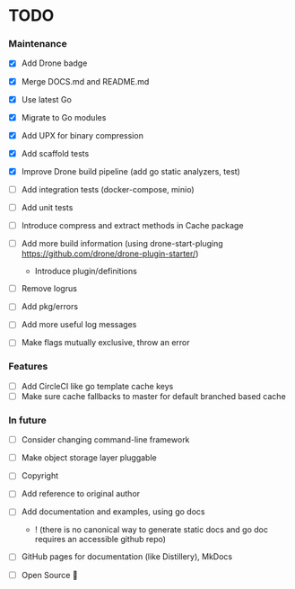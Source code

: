 # TODO

### Maintenance

* [x] Add Drone badge
* [x] Merge DOCS.md and README.md
* [x] Use latest Go
* [x] Migrate to Go modules
* [x] Add UPX for binary compression

* [x] Add scaffold tests
* [x] Improve Drone build pipeline (add go static analyzers, test)

* [ ] Add integration tests (docker-compose, minio)
* [ ] Add unit tests

* [ ] Introduce compress and extract methods in Cache package
* [ ] Add more build information (using drone-start-pluging https://github.com/drone/drone-plugin-starter/)
    * Introduce plugin/definitions 
* [ ] Remove logrus
* [ ] Add pkg/errors
* [ ] Add more useful log messages
* [ ] Make flags mutually exclusive, throw an error

### Features

* [ ] Add CircleCI like go template cache keys
* [ ] Make sure cache fallbacks to master for default branched based cache

### In future

* [ ] Consider changing command-line framework
* [ ] Make object storage layer pluggable

* [ ] Copyright
* [ ] Add reference to original author
* [ ] Add documentation and examples, using go docs 
    * ! (there is no canonical way to generate static docs and go doc requires an accessible github repo)
* [ ] GitHub pages for documentation (like Distillery), MkDocs
* [ ] Open Source :tada:
